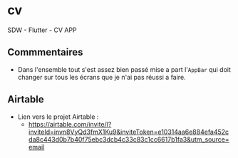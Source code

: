# cv

SDW - Flutter - CV APP

## Commmentaires
- Dans l'ensemble tout s'est assez bien passé mise a part l'`AppBar` qui doit changer sur tous les écrans que je n'ai pas réussi a faire.

## Airtable
- Lien vers le projet Airtable :
  - https://airtable.com/invite/l?inviteId=invn8VyQd3fmX1Ku9&inviteToken=e10314aa6e884efa452cda8c443d0b7b40f75ebc3dcb4c33c83c1cc6617b1fa3&utm_source=email

